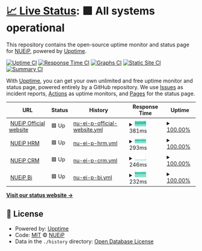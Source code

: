 # [📈 Live Status](https://status.nueip.com): <!--live status--> **🟩 All systems operational**

This repository contains the open-source uptime monitor and status page for [NUEiP](https://status.nueip.com), powered by [Upptime](https://github.com/upptime/upptime).

[![Uptime CI](https://github.com/nueip/upptime/workflows/Uptime%20CI/badge.svg)](https://github.com/nueip/upptime/actions?query=workflow%3A%22Uptime+CI%22)
[![Response Time CI](https://github.com/nueip/upptime/workflows/Response%20Time%20CI/badge.svg)](https://github.com/nueip/upptime/actions?query=workflow%3A%22Response+Time+CI%22)
[![Graphs CI](https://github.com/nueip/upptime/workflows/Graphs%20CI/badge.svg)](https://github.com/nueip/upptime/actions?query=workflow%3A%22Graphs+CI%22)
[![Static Site CI](https://github.com/nueip/upptime/workflows/Static%20Site%20CI/badge.svg)](https://github.com/nueip/upptime/actions?query=workflow%3A%22Static+Site+CI%22)
[![Summary CI](https://github.com/nueip/upptime/workflows/Summary%20CI/badge.svg)](https://github.com/nueip/upptime/actions?query=workflow%3A%22Summary+CI%22)

With [Upptime](https://upptime.js.org), you can get your own unlimited and free uptime monitor and status page, powered entirely by a GitHub repository. We use [Issues](https://github.com/nueip/upptime/issues) as incident reports, [Actions](https://github.com/nueip/upptime/actions) as uptime monitors, and [Pages](https://status.nueip.com) for the status page.

<!--start: status pages-->
<!-- This summary is generated by Upptime (https://github.com/upptime/upptime) -->
<!-- Do not edit this manually, your changes will be overwritten -->
<!-- prettier-ignore -->
| URL | Status | History | Response Time | Uptime |
| --- | ------ | ------- | ------------- | ------ |
| <img alt="" src="https://www.nueip.com/favicon.ico" height="13"> [NUEiP Official website](https://www.nueip.com) | 🟩 Up | [nu-ei-p-official-website.yml](https://github.com/nueip/upptime/commits/HEAD/history/nu-ei-p-official-website.yml) | <details><summary><img alt="Response time graph" src="./graphs/nu-ei-p-official-website/response-time-week.png" height="20"> 381ms</summary><br><a href="https://status.nueip.com/history/nu-ei-p-official-website"><img alt="Response time 406" src="https://img.shields.io/endpoint?url=https%3A%2F%2Fraw.githubusercontent.com%2Fnueip%2Fupptime%2FHEAD%2Fapi%2Fnu-ei-p-official-website%2Fresponse-time.json"></a><br><a href="https://status.nueip.com/history/nu-ei-p-official-website"><img alt="24-hour response time 400" src="https://img.shields.io/endpoint?url=https%3A%2F%2Fraw.githubusercontent.com%2Fnueip%2Fupptime%2FHEAD%2Fapi%2Fnu-ei-p-official-website%2Fresponse-time-day.json"></a><br><a href="https://status.nueip.com/history/nu-ei-p-official-website"><img alt="7-day response time 381" src="https://img.shields.io/endpoint?url=https%3A%2F%2Fraw.githubusercontent.com%2Fnueip%2Fupptime%2FHEAD%2Fapi%2Fnu-ei-p-official-website%2Fresponse-time-week.json"></a><br><a href="https://status.nueip.com/history/nu-ei-p-official-website"><img alt="30-day response time 384" src="https://img.shields.io/endpoint?url=https%3A%2F%2Fraw.githubusercontent.com%2Fnueip%2Fupptime%2FHEAD%2Fapi%2Fnu-ei-p-official-website%2Fresponse-time-month.json"></a><br><a href="https://status.nueip.com/history/nu-ei-p-official-website"><img alt="1-year response time 406" src="https://img.shields.io/endpoint?url=https%3A%2F%2Fraw.githubusercontent.com%2Fnueip%2Fupptime%2FHEAD%2Fapi%2Fnu-ei-p-official-website%2Fresponse-time-year.json"></a></details> | <details><summary><a href="https://status.nueip.com/history/nu-ei-p-official-website">100.00%</a></summary><a href="https://status.nueip.com/history/nu-ei-p-official-website"><img alt="All-time uptime 100.00%" src="https://img.shields.io/endpoint?url=https%3A%2F%2Fraw.githubusercontent.com%2Fnueip%2Fupptime%2FHEAD%2Fapi%2Fnu-ei-p-official-website%2Fuptime.json"></a><br><a href="https://status.nueip.com/history/nu-ei-p-official-website"><img alt="24-hour uptime 100.00%" src="https://img.shields.io/endpoint?url=https%3A%2F%2Fraw.githubusercontent.com%2Fnueip%2Fupptime%2FHEAD%2Fapi%2Fnu-ei-p-official-website%2Fuptime-day.json"></a><br><a href="https://status.nueip.com/history/nu-ei-p-official-website"><img alt="7-day uptime 100.00%" src="https://img.shields.io/endpoint?url=https%3A%2F%2Fraw.githubusercontent.com%2Fnueip%2Fupptime%2FHEAD%2Fapi%2Fnu-ei-p-official-website%2Fuptime-week.json"></a><br><a href="https://status.nueip.com/history/nu-ei-p-official-website"><img alt="30-day uptime 100.00%" src="https://img.shields.io/endpoint?url=https%3A%2F%2Fraw.githubusercontent.com%2Fnueip%2Fupptime%2FHEAD%2Fapi%2Fnu-ei-p-official-website%2Fuptime-month.json"></a><br><a href="https://status.nueip.com/history/nu-ei-p-official-website"><img alt="1-year uptime 100.00%" src="https://img.shields.io/endpoint?url=https%3A%2F%2Fraw.githubusercontent.com%2Fnueip%2Fupptime%2FHEAD%2Fapi%2Fnu-ei-p-official-website%2Fuptime-year.json"></a></details>
| <img alt="" src="https://cloud.nueip.com/assets/img/logo/hrm_logo_service.svg" height="13"> [NUEiP HRM](https://cloud.nueip.com) | 🟩 Up | [nu-ei-p-hrm.yml](https://github.com/nueip/upptime/commits/HEAD/history/nu-ei-p-hrm.yml) | <details><summary><img alt="Response time graph" src="./graphs/nu-ei-p-hrm/response-time-week.png" height="20"> 293ms</summary><br><a href="https://status.nueip.com/history/nu-ei-p-hrm"><img alt="Response time 299" src="https://img.shields.io/endpoint?url=https%3A%2F%2Fraw.githubusercontent.com%2Fnueip%2Fupptime%2FHEAD%2Fapi%2Fnu-ei-p-hrm%2Fresponse-time.json"></a><br><a href="https://status.nueip.com/history/nu-ei-p-hrm"><img alt="24-hour response time 291" src="https://img.shields.io/endpoint?url=https%3A%2F%2Fraw.githubusercontent.com%2Fnueip%2Fupptime%2FHEAD%2Fapi%2Fnu-ei-p-hrm%2Fresponse-time-day.json"></a><br><a href="https://status.nueip.com/history/nu-ei-p-hrm"><img alt="7-day response time 293" src="https://img.shields.io/endpoint?url=https%3A%2F%2Fraw.githubusercontent.com%2Fnueip%2Fupptime%2FHEAD%2Fapi%2Fnu-ei-p-hrm%2Fresponse-time-week.json"></a><br><a href="https://status.nueip.com/history/nu-ei-p-hrm"><img alt="30-day response time 293" src="https://img.shields.io/endpoint?url=https%3A%2F%2Fraw.githubusercontent.com%2Fnueip%2Fupptime%2FHEAD%2Fapi%2Fnu-ei-p-hrm%2Fresponse-time-month.json"></a><br><a href="https://status.nueip.com/history/nu-ei-p-hrm"><img alt="1-year response time 299" src="https://img.shields.io/endpoint?url=https%3A%2F%2Fraw.githubusercontent.com%2Fnueip%2Fupptime%2FHEAD%2Fapi%2Fnu-ei-p-hrm%2Fresponse-time-year.json"></a></details> | <details><summary><a href="https://status.nueip.com/history/nu-ei-p-hrm">100.00%</a></summary><a href="https://status.nueip.com/history/nu-ei-p-hrm"><img alt="All-time uptime 100.00%" src="https://img.shields.io/endpoint?url=https%3A%2F%2Fraw.githubusercontent.com%2Fnueip%2Fupptime%2FHEAD%2Fapi%2Fnu-ei-p-hrm%2Fuptime.json"></a><br><a href="https://status.nueip.com/history/nu-ei-p-hrm"><img alt="24-hour uptime 100.00%" src="https://img.shields.io/endpoint?url=https%3A%2F%2Fraw.githubusercontent.com%2Fnueip%2Fupptime%2FHEAD%2Fapi%2Fnu-ei-p-hrm%2Fuptime-day.json"></a><br><a href="https://status.nueip.com/history/nu-ei-p-hrm"><img alt="7-day uptime 100.00%" src="https://img.shields.io/endpoint?url=https%3A%2F%2Fraw.githubusercontent.com%2Fnueip%2Fupptime%2FHEAD%2Fapi%2Fnu-ei-p-hrm%2Fuptime-week.json"></a><br><a href="https://status.nueip.com/history/nu-ei-p-hrm"><img alt="30-day uptime 100.00%" src="https://img.shields.io/endpoint?url=https%3A%2F%2Fraw.githubusercontent.com%2Fnueip%2Fupptime%2FHEAD%2Fapi%2Fnu-ei-p-hrm%2Fuptime-month.json"></a><br><a href="https://status.nueip.com/history/nu-ei-p-hrm"><img alt="1-year uptime 100.00%" src="https://img.shields.io/endpoint?url=https%3A%2F%2Fraw.githubusercontent.com%2Fnueip%2Fupptime%2FHEAD%2Fapi%2Fnu-ei-p-hrm%2Fuptime-year.json"></a></details>
| <img alt="" src="https://cloud.nueip.com/assets/img/logo/crm_logo_service.svg" height="13"> [NUEiP CRM](https://crm.nueip.com) | 🟩 Up | [nu-ei-p-crm.yml](https://github.com/nueip/upptime/commits/HEAD/history/nu-ei-p-crm.yml) | <details><summary><img alt="Response time graph" src="./graphs/nu-ei-p-crm/response-time-week.png" height="20"> 246ms</summary><br><a href="https://status.nueip.com/history/nu-ei-p-crm"><img alt="Response time 244" src="https://img.shields.io/endpoint?url=https%3A%2F%2Fraw.githubusercontent.com%2Fnueip%2Fupptime%2FHEAD%2Fapi%2Fnu-ei-p-crm%2Fresponse-time.json"></a><br><a href="https://status.nueip.com/history/nu-ei-p-crm"><img alt="24-hour response time 285" src="https://img.shields.io/endpoint?url=https%3A%2F%2Fraw.githubusercontent.com%2Fnueip%2Fupptime%2FHEAD%2Fapi%2Fnu-ei-p-crm%2Fresponse-time-day.json"></a><br><a href="https://status.nueip.com/history/nu-ei-p-crm"><img alt="7-day response time 246" src="https://img.shields.io/endpoint?url=https%3A%2F%2Fraw.githubusercontent.com%2Fnueip%2Fupptime%2FHEAD%2Fapi%2Fnu-ei-p-crm%2Fresponse-time-week.json"></a><br><a href="https://status.nueip.com/history/nu-ei-p-crm"><img alt="30-day response time 241" src="https://img.shields.io/endpoint?url=https%3A%2F%2Fraw.githubusercontent.com%2Fnueip%2Fupptime%2FHEAD%2Fapi%2Fnu-ei-p-crm%2Fresponse-time-month.json"></a><br><a href="https://status.nueip.com/history/nu-ei-p-crm"><img alt="1-year response time 244" src="https://img.shields.io/endpoint?url=https%3A%2F%2Fraw.githubusercontent.com%2Fnueip%2Fupptime%2FHEAD%2Fapi%2Fnu-ei-p-crm%2Fresponse-time-year.json"></a></details> | <details><summary><a href="https://status.nueip.com/history/nu-ei-p-crm">100.00%</a></summary><a href="https://status.nueip.com/history/nu-ei-p-crm"><img alt="All-time uptime 100.00%" src="https://img.shields.io/endpoint?url=https%3A%2F%2Fraw.githubusercontent.com%2Fnueip%2Fupptime%2FHEAD%2Fapi%2Fnu-ei-p-crm%2Fuptime.json"></a><br><a href="https://status.nueip.com/history/nu-ei-p-crm"><img alt="24-hour uptime 100.00%" src="https://img.shields.io/endpoint?url=https%3A%2F%2Fraw.githubusercontent.com%2Fnueip%2Fupptime%2FHEAD%2Fapi%2Fnu-ei-p-crm%2Fuptime-day.json"></a><br><a href="https://status.nueip.com/history/nu-ei-p-crm"><img alt="7-day uptime 100.00%" src="https://img.shields.io/endpoint?url=https%3A%2F%2Fraw.githubusercontent.com%2Fnueip%2Fupptime%2FHEAD%2Fapi%2Fnu-ei-p-crm%2Fuptime-week.json"></a><br><a href="https://status.nueip.com/history/nu-ei-p-crm"><img alt="30-day uptime 100.00%" src="https://img.shields.io/endpoint?url=https%3A%2F%2Fraw.githubusercontent.com%2Fnueip%2Fupptime%2FHEAD%2Fapi%2Fnu-ei-p-crm%2Fuptime-month.json"></a><br><a href="https://status.nueip.com/history/nu-ei-p-crm"><img alt="1-year uptime 100.00%" src="https://img.shields.io/endpoint?url=https%3A%2F%2Fraw.githubusercontent.com%2Fnueip%2Fupptime%2FHEAD%2Fapi%2Fnu-ei-p-crm%2Fuptime-year.json"></a></details>
| <img alt="" src="https://cloud.nueip.com/assets/img/logo/bi_logo_service.svg" height="13"> [NUEiP Bi](https://bi.nueip.com) | 🟩 Up | [nu-ei-p-bi.yml](https://github.com/nueip/upptime/commits/HEAD/history/nu-ei-p-bi.yml) | <details><summary><img alt="Response time graph" src="./graphs/nu-ei-p-bi/response-time-week.png" height="20"> 232ms</summary><br><a href="https://status.nueip.com/history/nu-ei-p-bi"><img alt="Response time 237" src="https://img.shields.io/endpoint?url=https%3A%2F%2Fraw.githubusercontent.com%2Fnueip%2Fupptime%2FHEAD%2Fapi%2Fnu-ei-p-bi%2Fresponse-time.json"></a><br><a href="https://status.nueip.com/history/nu-ei-p-bi"><img alt="24-hour response time 236" src="https://img.shields.io/endpoint?url=https%3A%2F%2Fraw.githubusercontent.com%2Fnueip%2Fupptime%2FHEAD%2Fapi%2Fnu-ei-p-bi%2Fresponse-time-day.json"></a><br><a href="https://status.nueip.com/history/nu-ei-p-bi"><img alt="7-day response time 232" src="https://img.shields.io/endpoint?url=https%3A%2F%2Fraw.githubusercontent.com%2Fnueip%2Fupptime%2FHEAD%2Fapi%2Fnu-ei-p-bi%2Fresponse-time-week.json"></a><br><a href="https://status.nueip.com/history/nu-ei-p-bi"><img alt="30-day response time 234" src="https://img.shields.io/endpoint?url=https%3A%2F%2Fraw.githubusercontent.com%2Fnueip%2Fupptime%2FHEAD%2Fapi%2Fnu-ei-p-bi%2Fresponse-time-month.json"></a><br><a href="https://status.nueip.com/history/nu-ei-p-bi"><img alt="1-year response time 237" src="https://img.shields.io/endpoint?url=https%3A%2F%2Fraw.githubusercontent.com%2Fnueip%2Fupptime%2FHEAD%2Fapi%2Fnu-ei-p-bi%2Fresponse-time-year.json"></a></details> | <details><summary><a href="https://status.nueip.com/history/nu-ei-p-bi">100.00%</a></summary><a href="https://status.nueip.com/history/nu-ei-p-bi"><img alt="All-time uptime 100.00%" src="https://img.shields.io/endpoint?url=https%3A%2F%2Fraw.githubusercontent.com%2Fnueip%2Fupptime%2FHEAD%2Fapi%2Fnu-ei-p-bi%2Fuptime.json"></a><br><a href="https://status.nueip.com/history/nu-ei-p-bi"><img alt="24-hour uptime 100.00%" src="https://img.shields.io/endpoint?url=https%3A%2F%2Fraw.githubusercontent.com%2Fnueip%2Fupptime%2FHEAD%2Fapi%2Fnu-ei-p-bi%2Fuptime-day.json"></a><br><a href="https://status.nueip.com/history/nu-ei-p-bi"><img alt="7-day uptime 100.00%" src="https://img.shields.io/endpoint?url=https%3A%2F%2Fraw.githubusercontent.com%2Fnueip%2Fupptime%2FHEAD%2Fapi%2Fnu-ei-p-bi%2Fuptime-week.json"></a><br><a href="https://status.nueip.com/history/nu-ei-p-bi"><img alt="30-day uptime 100.00%" src="https://img.shields.io/endpoint?url=https%3A%2F%2Fraw.githubusercontent.com%2Fnueip%2Fupptime%2FHEAD%2Fapi%2Fnu-ei-p-bi%2Fuptime-month.json"></a><br><a href="https://status.nueip.com/history/nu-ei-p-bi"><img alt="1-year uptime 100.00%" src="https://img.shields.io/endpoint?url=https%3A%2F%2Fraw.githubusercontent.com%2Fnueip%2Fupptime%2FHEAD%2Fapi%2Fnu-ei-p-bi%2Fuptime-year.json"></a></details>

<!--end: status pages-->

[**Visit our status website →**](https://status.nueip.com)

## 📄 License

- Powered by: [Upptime](https://github.com/upptime/upptime)
- Code: [MIT](./LICENSE) © [NUEiP](https://status.nueip.com)
- Data in the `./history` directory: [Open Database License](https://opendatacommons.org/licenses/odbl/1-0/)
